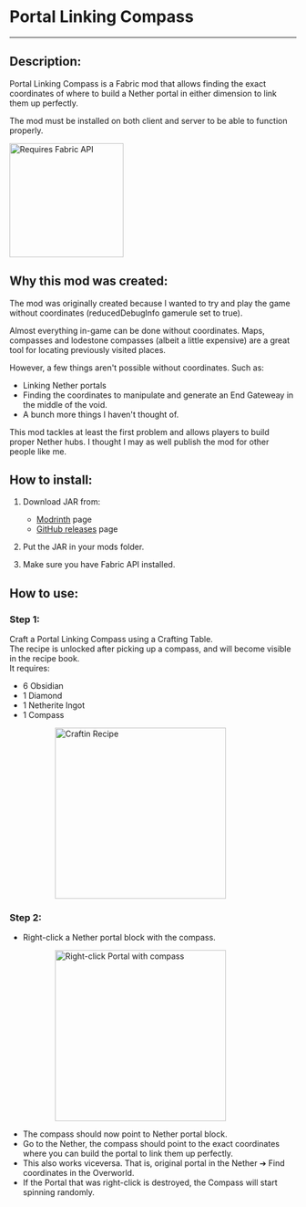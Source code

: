 # Portal Linking Compass

---

## Description:

Portal Linking Compass is a Fabric mod that allows finding the exact coordinates
of where to build a Nether portal in either dimension to link them up perfectly.

The mod must be installed on both client and server to be able to function properly.

<a href="https://modrinth.com/mod/fabric-api">
  <img width="200px" src="https://i.imgur.com/Ol1Tcf8.png" alt="Requires Fabric API" />
</a>

## Why this mod was created:

The mod was originally created because I wanted to try and play the game without coordinates (reducedDebugInfo  gamerule set to true).

Almost everything in-game can be done without coordinates. Maps, compasses and lodestone compasses (albeit a little expensive) are a great tool for locating previously visited places.

However, a few things aren't possible without coordinates. Such as:
- Linking Nether portals
- Finding the coordinates to manipulate and generate an End Gateweay in the middle of the void.
- A bunch more things I haven't thought of.

This mod tackles at least the first problem and allows players to build proper Nether hubs.
I thought I may as well publish the mod for other people like me.


## How to install:
1. Download JAR from:
   - [Modrinth](https://modrinth.com/mod/portal-linking-compass) page
   - [GitHub releases](https://github.com/maxoduke/Portal-Linking-Compass/releases) page

2. Put the JAR in your mods folder.
3. Make sure you have Fabric API installed.


## How to use:

### Step 1:
Craft a Portal Linking Compass using a Crafting Table.  
The recipe is unlocked after picking up a compass, and will become visible in the recipe book.  
It requires:
- 6 Obsidian
- 1 Diamond
- 1 Netherite Ingot
- 1 Compass
<dl>
   <dd>
      <dl>
         <dd>
            <img width="300px" src="https://maxoduke.me/assets/images/mods/portal-linking-compass/step1.jpg" alt="Craftin Recipe" />
         </dd>
      </dl>
   </dd>
</dl>


### Step 2:
- Right-click a Nether portal block with the compass.
<dl>
   <dd>
      <dl>
         <dd>
            <img width="300px" src="https://maxoduke.me/assets/images/mods/portal-linking-compass/step2.jpg" alt="Right-click Portal with compass" />
         </dd>
      </dl>
   </dd>
</dl>

- The compass should now point to Nether portal block.
- Go to the Nether, the compass should point to the exact coordinates where you can build the portal to link them up perfectly.
- This also works viceversa. That is, original portal in the Nether ➔ Find coordinates in the Overworld.
- If the Portal that was right-click is destroyed, the Compass will start spinning randomly. 
